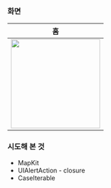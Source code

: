 ### 화면

|   홈   |
|  :-------------: |
| <img width=200 src="https://github.com/user-attachments/assets/3936364d-a451-47a5-ace4-a8136afacea1"> |

### 시도해 본 것
- MapKit
- UIAlertAction - closure
- CaseIterable
